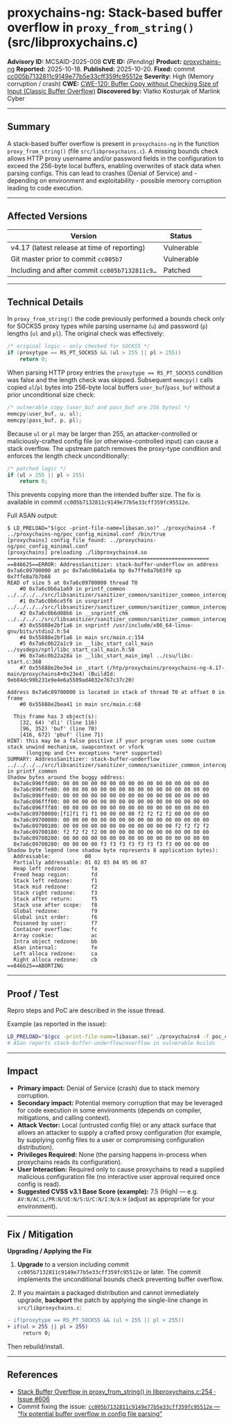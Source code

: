 # proxychains-ng: Stack-based buffer overflow in `proxy_from_string()` (src/libproxychains.c)

**Advisory ID:** MCSAID-2025-008
**CVE ID:** *(Pending)*
**Product:** [proxychains-ng](https://github.com/rofl0r/proxychains-ng)
**Reported:** 2025-10-18.
**Published:** 2025-10-20.
**Fixed:** commit [cc005b7132811c9149e77b5e33cff359fc95512e](https://github.com/httpsgithu/proxychains-ng/commit/cc005b7132811c9149e77b5e33cff359fc95512e)
**Severity:** High (Memory corruption / crash)
**CWE:** [CWE-120: Buffer Copy without Checking Size of Input (Classic Buffer Overflow)](https://cwe.mitre.org/data/definitions/120.html)
**Discovered by:** Vlatko Kosturjak of Marlink Cyber

---

## Summary

A stack-based buffer overflow is present in `proxychains-ng` in the function `proxy_from_string()` (file `src/libproxychains.c`). A missing bounds check allows HTTP proxy username and/or password fields in the configuration to exceed the 256-byte local buffers, enabling overwrites of stack data when parsing configs. This can lead to crashes (Denial of Service) and - depending on environment and exploitability - possible memory corruption leading to code execution.

---

## Affected Versions

| Version                                       | Status                    |
| --------------------------------------------- | ------------------------- |
| v4.17 (latest release at time of reporting)   | Vulnerable |
| Git master prior to commit `cc005b7`          | Vulnerable |
| Including and after commit `cc005b7132811c9…` | Patched  |

---

## Technical Details

In `proxy_from_string()` the code previously performed a bounds check only for SOCKS5 proxy types while parsing username (`u`) and password (`p`) lengths (`ul` and `pl`). The original check was effectively:

```c
/* original logic — only checked for SOCKS5 */
if (proxytype == RS_PT_SOCKS5 && (ul > 255 || pl > 255))
    return 0;
```

When parsing HTTP proxy entries the `proxytype == RS_PT_SOCKS5` condition was false and the length check was skipped. Subsequent `memcpy()` calls copied `ul`/`pl` bytes into 256-byte local buffers `user_buf`/`pass_buf` without a prior unconditional size check:

```c
/* vulnerable copy (user_buf and pass_buf are 256 bytes) */
memcpy(user_buf, u, ul);
memcpy(pass_buf, p, pl);
```

Because `ul` or `pl` may be larger than 255, an attacker-controlled or maliciously-crafted config file (or otherwise-controlled input) can cause a stack overflow. The upstream patch removes the proxy-type condition and enforces the length check unconditionally:

```c
/* patched logic */
if (ul > 255 || pl > 255)
    return 0;
```

This prevents copying more than the intended buffer size. The fix is available in commit `cc005b7132811c9149e77b5e33cff359fc95512e`.

Full ASAN output:
```
$ LD_PRELOAD="$(gcc -print-file-name=libasan.so)" ./proxychains4 -f ../proxychains-ng/poc_config_minimal.conf /bin/true
[proxychains] config file found: ../proxychains-ng/poc_config_minimal.conf
[proxychains] preloading ./libproxychains4.so
=================================================================
==846625==ERROR: AddressSanitizer: stack-buffer-underflow on address 0x7a6c09700000 at pc 0x7a6c0b6a1a6a bp 0x7ffe8a7b83f0 sp 0x7ffe8a7b7b68
READ of size 5 at 0x7a6c09700000 thread T0
    #0 0x7a6c0b6a1a69 in printf_common ../../../../src/libsanitizer/sanitizer_common/sanitizer_common_interceptors_format.inc:563
    #1 0x7a6c0b6ce5f6 in vsnprintf ../../../../src/libsanitizer/sanitizer_common/sanitizer_common_interceptors.inc:1652
    #2 0x7a6c0b6d08b6 in __snprintf_chk ../../../../src/libsanitizer/sanitizer_common/sanitizer_common_interceptors.inc:1728
    #3 0x55888e2bf1a6 in snprintf /usr/include/x86_64-linux-gnu/bits/stdio2.h:54
    #4 0x55888e2bf1a6 in main src/main.c:154
    #5 0x7a6c0b22a1c9 in __libc_start_call_main ../sysdeps/nptl/libc_start_call_main.h:58
    #6 0x7a6c0b22a28a in __libc_start_main_impl ../csu/libc-start.c:360
    #7 0x55888e2be3e4 in _start (/htp/proxychains/proxychains-ng-4.17-main/proxychains4+0x23e4) (BuildId: 9eb84dc99b231e9e4e6a5509ad4032e767c37c20)

Address 0x7a6c09700000 is located in stack of thread T0 at offset 0 in frame
    #0 0x55888e2bea41 in main src/main.c:68

  This frame has 3 object(s):
    [32, 64) 'dli' (line 116)
    [96, 352) 'buf' (line 70)
    [416, 672) 'pbuf' (line 71)
HINT: this may be a false positive if your program uses some custom stack unwind mechanism, swapcontext or vfork
      (longjmp and C++ exceptions *are* supported)
SUMMARY: AddressSanitizer: stack-buffer-underflow ../../../../src/libsanitizer/sanitizer_common/sanitizer_common_interceptors_format.inc:563 in printf_common
Shadow bytes around the buggy address:
  0x7a6c096ffd80: 00 00 00 00 00 00 00 00 00 00 00 00 00 00 00 00
  0x7a6c096ffe00: 00 00 00 00 00 00 00 00 00 00 00 00 00 00 00 00
  0x7a6c096ffe80: 00 00 00 00 00 00 00 00 00 00 00 00 00 00 00 00
  0x7a6c096fff00: 00 00 00 00 00 00 00 00 00 00 00 00 00 00 00 00
  0x7a6c096fff80: 00 00 00 00 00 00 00 00 00 00 00 00 00 00 00 00
=>0x7a6c09700000:[f1]f1 f1 f1 00 00 00 00 f2 f2 f2 f2 00 00 00 00
  0x7a6c09700080: 00 00 00 00 00 00 00 00 00 00 00 00 00 00 00 00
  0x7a6c09700100: 00 00 00 00 00 00 00 00 00 00 00 00 f2 f2 f2 f2
  0x7a6c09700180: f2 f2 f2 f2 00 00 00 00 00 00 00 00 00 00 00 00
  0x7a6c09700200: 00 00 00 00 00 00 00 00 00 00 00 00 00 00 00 00
  0x7a6c09700280: 00 00 00 00 f3 f3 f3 f3 f3 f3 f3 f3 00 00 00 00
Shadow byte legend (one shadow byte represents 8 application bytes):
  Addressable:           00
  Partially addressable: 01 02 03 04 05 06 07
  Heap left redzone:       fa
  Freed heap region:       fd
  Stack left redzone:      f1
  Stack mid redzone:       f2
  Stack right redzone:     f3
  Stack after return:      f5
  Stack use after scope:   f8
  Global redzone:          f9
  Global init order:       f6
  Poisoned by user:        f7
  Container overflow:      fc
  Array cookie:            ac
  Intra object redzone:    bb
  ASan internal:           fe
  Left alloca redzone:     ca
  Right alloca redzone:    cb
==846625==ABORTING
```

---

## Proof / Test

Repro steps and PoC are described in the issue thread.

Example (as reported in the issue):

```sh
LD_PRELOAD="$(gcc -print-file-name=libasan.so)" ./proxychains4 -f poc_config_minimal.conf /bin/true
# ASan reports stack-buffer-underflow/overflow in vulnerable builds
```

---

## Impact

* **Primary impact:** Denial of Service (crash) due to stack memory corruption.
* **Secondary impact:** Potential memory corruption that may be leveraged for code execution in some environments (depends on compiler, mitigations, and calling context).
* **Attack Vector:** Local (untrusted config file) or any attack surface that allows an attacker to supply a crafted proxy configuration (for example, by supplying config files to a user or compromising configuration distribution).
* **Privileges Required:** None (the parsing happens in-process when proxychains reads its configuration).
* **User Interaction:** Required only to cause proxychains to read a supplied malicious configuration file (no interactive user approval required once config is read).
* **Suggested CVSS v3.1 Base Score (example):** 7.5 (High) — e.g. `AV:N/AC:L/PR:N/UI:N/S:U/C:N/I:N/A:H` (adjust as appropriate for your environment).

---

## Fix / Mitigation

**Upgrading / Applying the Fix**

1. **Upgrade** to a version including commit `cc005b7132811c9149e77b5e33cff359fc95512e` or later. The commit implements the unconditional bounds check preventing buffer overflow.

2. If you maintain a packaged distribution and cannot immediately upgrade, **backport** the patch by applying the single-line change in `src/libproxychains.c`:

```diff
- if(proxytype == RS_PT_SOCKS5 && (ul > 255 || pl > 255))
+ if(ul > 255 || pl > 255)
     return 0;
```

Then rebuild/install.

---

## References

* [Stack Buffer Overflow in proxy_from_string() in libproxychains.c:254 · Issue #606](https://github.com/rofl0r/proxychains-ng/issues/606)
* Commit fixing the issue: [`cc005b7132811c9149e77b5e33cff359fc95512e` — “fix potential buffer overflow in config file parsing”](https://github.com/httpsgithu/proxychains-ng/commit/cc005b7132811c9149e77b5e33cff359fc95512e.patch)


